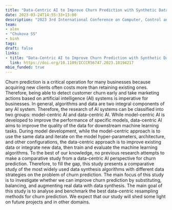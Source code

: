 ```yaml
---
title: "Data-Centric AI to Improve Churn Prediction with Synthetic Data"
date: 2023-03-24T14:55:33+13:00
description: "2023 3rd International Conference on Computer, Control and Robotics (ICCCR)"
team:
- alex
- "Chukova SS"
- binh
tags:
draft: false
links:
- title: "Data-Centric AI to Improve Churn Prediction with Synthetic Data"
  link: https://doi.org/10.1109/ICCCR56747.2023.10194217
mbie_funded: true
---
```


Churn prediction is a critical operation for many businesses because acquiring new clients often costs more than retaining existing ones. Therefore, being able to detect customer churn early and take marketing actions based on artificial intelligence (AI) systems is imperative for businesses. In general, algorithms and data are two integral components of any AI system. Therefore, the research of AI systems can be classified into two groups: model-centric AI and data-centric AI. While model-centric AI is developed to improve the performance of specific models, data-centric AI aims to improve the quality of the data for downstream machine learning tasks. During model development, while the model-centric approach is to use the same data and iterate on the model hyper-parameters, architecture, and other configurations, the data-centric approach is to improve existing data or integrate new data, then train and evaluate the machine learning algorithms. To the best of our knowledge, no previous research attempts to make a comparative study from a data-centric AI perspective for churn prediction. Therefore, to fill the gap, this study presents a comparative study of the most widely used data synthesis algorithms with different data strategies on the problem of churn prediction. The main focus of this study is to investigate whether we can improve churn prediction by substituting, balancing, and augmenting real data with data synthesis. The main goal of this study is to analyse and benchmark the best data-centric resampling methods for churn prediction. We expect that our study will shed some light on future projects and in other domains.
